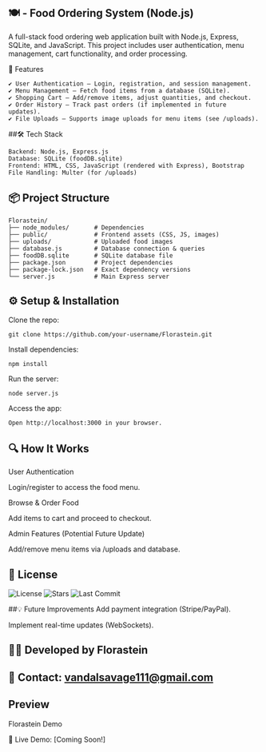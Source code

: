 ## 🍽️ - Food Ordering System (Node.js)
A full-stack food ordering web application built with Node.js, Express, SQLite, and JavaScript. This project includes user authentication, menu management, cart functionality, and order processing.

🚀 Features
```
✔ User Authentication – Login, registration, and session management.
✔ Menu Management – Fetch food items from a database (SQLite).
✔ Shopping Cart – Add/remove items, adjust quantities, and checkout.
✔ Order History – Track past orders (if implemented in future updates).
✔ File Uploads – Supports image uploads for menu items (see /uploads).
```
##🛠 Tech Stack
```
Backend: Node.js, Express.js
Database: SQLite (foodDB.sqlite)
Frontend: HTML, CSS, JavaScript (rendered with Express), Bootstrap
File Handling: Multer (for /uploads)
```
## 📦 Project Structure
```
Florastein/  
├── node_modules/       # Dependencies  
├── public/             # Frontend assets (CSS, JS, images)  
├── uploads/            # Uploaded food images  
├── database.js         # Database connection & queries  
├── foodDB.sqlite       # SQLite database file  
├── package.json        # Project dependencies  
├── package-lock.json   # Exact dependency versions  
└── server.js           # Main Express server
```
## ⚙️ Setup & Installation
Clone the repo:
```
git clone https://github.com/your-username/Florastein.git
```

Install dependencies:
```
npm install
```
Run the server:
```
node server.js
```
Access the app:
```
Open http://localhost:3000 in your browser.
```
## 🔍 How It Works
User Authentication

Login/register to access the food menu.

Browse & Order Food

Add items to cart and proceed to checkout.

Admin Features (Potential Future Update)

Add/remove menu items via /uploads and database.

## 📜 License
![License](https://img.shields.io/github/license/Florastein/Food-Ordering-System)
![Stars](https://img.shields.io/github/stars/Florastein/Food-Ordering-System.git?style=social)
![Last Commit](https://img.shields.io/github/last-commit/Florastein/Food-Ordering-System.git)

##💡 Future Improvements
Add payment integration (Stripe/PayPal).

Implement real-time updates (WebSockets).


## 👨‍💻 Developed by Florastein
## 📧 Contact: vandalsavage111@gmail.com

## Preview
Florastein Demo

🔗 Live Demo: [Coming Soon!]
